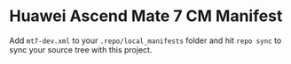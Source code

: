 # Huawei Ascend Mate 7 CM Manifest
Add `mt7-dev.xml` to your `.repo/local_manifests` folder and hit `repo sync` to sync your source tree with this project.
